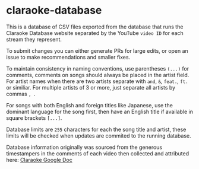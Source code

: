# claraoke-database

This is a database of CSV files exported from the database that runs the Claraoke Database website separated by the YouTube `video ID` for each stream they represent.

To submit changes you can either generate PRs for large edits, or open an issue to make recommendations and smaller fixes.

To maintain consistency in naming conventions, use parentheses `(...)` for comments, comments on songs should always be placed in the artist field. For artist names when there are two artists separate with `and`, `&`, `feat.`, `ft.` or similiar. For multiple artists of 3 or more, just separate all artists by commas `, `.

For songs with both English and foreign titles like Japanese, use the dominant language for the song first, then have an English title if available in square brackets `[...]`.

Database limits are `255` characters for each the song title and artist, these limits will be checked when updates are commited to the running database.

Database information originally was sourced from the generous timestampers in the comments of each video then collected and attributed here: [Claraoke Google Doc](https://docs.google.com/spreadsheets/d/1MvMMqr2_qwVdnFR7m7gLAocx3cUauLC8MMyqJ2Mq8LE/edit?gid=967897437#gid=967897437)